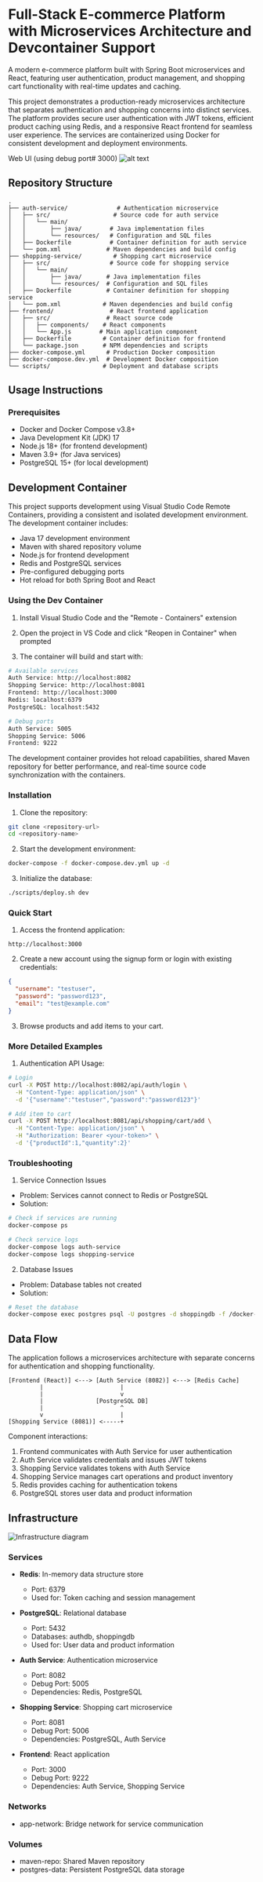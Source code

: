 # Full-Stack E-commerce Platform with Microservices Architecture and Devcontainer Support

A modern e-commerce platform built with Spring Boot microservices and React, featuring user authentication, product management, and shopping cart functionality with real-time updates and caching.

This project demonstrates a production-ready microservices architecture that separates authentication and shopping concerns into distinct services. The platform provides secure user authentication with JWT tokens, efficient product caching using Redis, and a responsive React frontend for seamless user experience. The services are containerized using Docker for consistent development and deployment environments.

Web UI (using debug port# 3000)
![alt text](image.png)
## Repository Structure
```
.
├── auth-service/              # Authentication microservice
│   ├── src/                  # Source code for auth service
│   │   └── main/
│   │       ├── java/        # Java implementation files
│   │       └── resources/   # Configuration and SQL files
│   ├── Dockerfile           # Container definition for auth service
│   └── pom.xml             # Maven dependencies and build config
├── shopping-service/         # Shopping cart microservice
│   ├── src/                 # Source code for shopping service
│   │   └── main/
│   │       ├── java/       # Java implementation files
│   │       └── resources/  # Configuration and SQL files
│   ├── Dockerfile          # Container definition for shopping service
│   └── pom.xml            # Maven dependencies and build config
├── frontend/                # React frontend application
│   ├── src/                # React source code
│   │   ├── components/    # React components
│   │   └── App.js        # Main application component
│   ├── Dockerfile         # Container definition for frontend
│   └── package.json       # NPM dependencies and scripts
├── docker-compose.yml      # Production Docker composition
├── docker-compose.dev.yml  # Development Docker composition
└── scripts/               # Deployment and database scripts
```

## Usage Instructions
### Prerequisites
- Docker and Docker Compose v3.8+
- Java Development Kit (JDK) 17
- Node.js 18+ (for frontend development)
- Maven 3.9+ (for Java services)
- PostgreSQL 15+ (for local development)

## Development Container

This project supports development using Visual Studio Code Remote Containers, providing a consistent and isolated development environment. The development container includes:

- Java 17 development environment
- Maven with shared repository volume
- Node.js for frontend development
- Redis and PostgreSQL services
- Pre-configured debugging ports
- Hot reload for both Spring Boot and React

### Using the Dev Container

1. Install Visual Studio Code and the "Remote - Containers" extension

2. Open the project in VS Code and click "Reopen in Container" when prompted

3. The container will build and start with:
```bash
# Available services
Auth Service: http://localhost:8082
Shopping Service: http://localhost:8081
Frontend: http://localhost:3000
Redis: localhost:6379
PostgreSQL: localhost:5432

# Debug ports
Auth Service: 5005
Shopping Service: 5006
Frontend: 9222
```

The development container provides hot reload capabilities, shared Maven repository for better performance, and real-time source code synchronization with the containers.

### Installation

1. Clone the repository:
```bash
git clone <repository-url>
cd <repository-name>
```

2. Start the development environment:
```bash
docker-compose -f docker-compose.dev.yml up -d
```

3. Initialize the database:
```bash
./scripts/deploy.sh dev
```

### Quick Start

1. Access the frontend application:
```
http://localhost:3000
```

2. Create a new account using the signup form or login with existing credentials:
```json
{
  "username": "testuser",
  "password": "password123",
  "email": "test@example.com"
}
```

3. Browse products and add items to your cart.

### More Detailed Examples

1. Authentication API Usage:
```bash
# Login
curl -X POST http://localhost:8082/api/auth/login \
  -H "Content-Type: application/json" \
  -d '{"username":"testuser","password":"password123"}'

# Add item to cart
curl -X POST http://localhost:8081/api/shopping/cart/add \
  -H "Content-Type: application/json" \
  -H "Authorization: Bearer <your-token>" \
  -d '{"productId":1,"quantity":2}'
```

### Troubleshooting

1. Service Connection Issues
- Problem: Services cannot connect to Redis or PostgreSQL
- Solution:
```bash
# Check if services are running
docker-compose ps

# Check service logs
docker-compose logs auth-service
docker-compose logs shopping-service
```

2. Database Issues
- Problem: Database tables not created
- Solution:
```bash
# Reset the database
docker-compose exec postgres psql -U postgres -d shoppingdb -f /docker-entrypoint-initdb.d/init-postgres.sh
```

## Data Flow
The application follows a microservices architecture with separate concerns for authentication and shopping functionality.

```ascii
[Frontend (React)] <---> [Auth Service (8082)] <---> [Redis Cache]
         |                      |
         |                      v
         |               [PostgreSQL DB]
         |                      ^
         v                      |
[Shopping Service (8081)] <-----+
```

Component interactions:
1. Frontend communicates with Auth Service for user authentication
2. Auth Service validates credentials and issues JWT tokens
3. Shopping Service validates tokens with Auth Service
4. Shopping Service manages cart operations and product inventory
5. Redis provides caching for authentication tokens
6. PostgreSQL stores user data and product information

## Infrastructure

![Infrastructure diagram](./docs/infra.svg)

### Services
- **Redis**: In-memory data structure store
  - Port: 6379
  - Used for: Token caching and session management

- **PostgreSQL**: Relational database
  - Port: 5432
  - Databases: authdb, shoppingdb
  - Used for: User data and product information

- **Auth Service**: Authentication microservice
  - Port: 8082
  - Debug Port: 5005
  - Dependencies: Redis, PostgreSQL

- **Shopping Service**: Shopping cart microservice
  - Port: 8081
  - Debug Port: 5006
  - Dependencies: PostgreSQL, Auth Service

- **Frontend**: React application
  - Port: 3000
  - Debug Port: 9222
  - Dependencies: Auth Service, Shopping Service

### Networks
- app-network: Bridge network for service communication

### Volumes
- maven-repo: Shared Maven repository
- postgres-data: Persistent PostgreSQL data storage